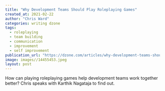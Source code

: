 ```yaml
---
title: "Why Development Teams Should Play Roleplaying Games"
created_at: 2021-02-22
author: "Chris Ward"
categories: writing dzone
tags: 
  - roleplaying
  - team building
  - communication
  - improvement
  - self improvement
publication_url: "https://dzone.com/articles/why-development-teams-should-play-roleplay-games"
image: images//14455453.jpeg
layout: post
---
```

How can playing roleplaying games help development teams work together better? Chris speaks with Karthik Nagataja to find out.

